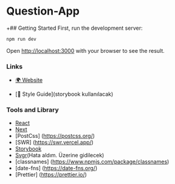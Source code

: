# Question-App

+## Getting Started
First, run the development server:

```bash
npm run dev
```

Open [http://localhost:3000](http://localhost:3000) with your browser to see the result.

### Links

- [🌍 Website](https://next-question-app.vercel.app/)

- [🦄 Style Guide](storybook kullanılacak)

### Tools and Library

- [React](https://reactjs.org)
- [Next](https://nextjs.org)
- [PostCss] (https://postcss.org/)
- [SWR] (https://swr.vercel.app/)
- [Storybook](https://storybook.js.org)
- [Svgr](https://react-svgr.com)(Hata aldım. Üzerine gidilecek)
- [classnames] (https://www.npmjs.com/package/classnames)
- [date-fns] (https://date-fns.org/)
- [Prettier] (https://prettier.io/)
